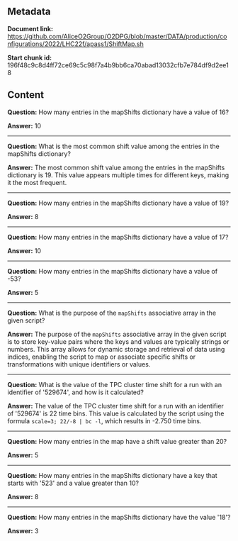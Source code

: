 ## Metadata

**Document link:** https://github.com/AliceO2Group/O2DPG/blob/master/DATA/production/configurations/2022/LHC22f/apass1/ShiftMap.sh

**Start chunk id:** 196f48c9c8d4ff72ce69c5c98f7a4b9bb6ca70abad13032cfb7e784df9d2ee18

## Content

**Question:** How many entries in the mapShifts dictionary have a value of 16?

**Answer:** 10

---

**Question:** What is the most common shift value among the entries in the mapShifts dictionary?

**Answer:** The most common shift value among the entries in the mapShifts dictionary is 19. This value appears multiple times for different keys, making it the most frequent.

---

**Question:** How many entries in the mapShifts dictionary have a value of 19?

**Answer:** 8

---

**Question:** How many entries in the mapShifts dictionary have a value of 17?

**Answer:** 10

---

**Question:** How many entries in the mapShifts dictionary have a value of -53?

**Answer:** 5

---

**Question:** What is the purpose of the `mapShifts` associative array in the given script?

**Answer:** The purpose of the `mapShifts` associative array in the given script is to store key-value pairs where the keys and values are typically strings or numbers. This array allows for dynamic storage and retrieval of data using indices, enabling the script to map or associate specific shifts or transformations with unique identifiers or values.

---

**Question:** What is the value of the TPC cluster time shift for a run with an identifier of '529674', and how is it calculated?

**Answer:** The value of the TPC cluster time shift for a run with an identifier of '529674' is 22 time bins. This value is calculated by the script using the formula `scale=3; 22/-8 | bc -l`, which results in -2.750 time bins.

---

**Question:** How many entries in the map have a shift value greater than 20?

**Answer:** 5

---

**Question:** How many entries in the mapShifts dictionary have a key that starts with '523' and a value greater than 10?

**Answer:** 8

---

**Question:** How many entries in the mapShifts dictionary have the value '18'?

**Answer:** 3